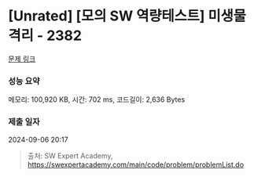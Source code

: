 # [Unrated] [모의 SW 역량테스트] 미생물 격리 - 2382 

[문제 링크](https://swexpertacademy.com/main/code/problem/problemDetail.do?contestProbId=AV597vbqAH0DFAVl) 

### 성능 요약

메모리: 100,920 KB, 시간: 702 ms, 코드길이: 2,636 Bytes

### 제출 일자

2024-09-06 20:17



> 출처: SW Expert Academy, https://swexpertacademy.com/main/code/problem/problemList.do